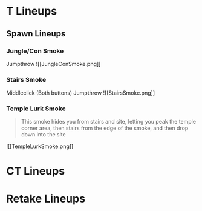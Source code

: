 # T Lineups
## Spawn Lineups
### Jungle/Con Smoke
Jumpthrow
![[JungleConSmoke.png]]
### Stairs Smoke
Middleclick (Both buttons)
Jumpthrow
![[StairsSmoke.png]]
### Temple Lurk Smoke
> This smoke hides you from stairs and site, letting you peak the temple corner area, then stairs from the edge of the smoke, and then drop down into the site

![[TempleLurkSmoke.png]]
# CT Lineups
# Retake Lineups